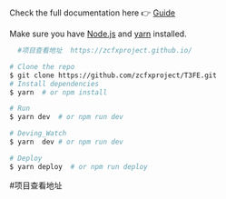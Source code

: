 Check the full documentation here :point_right: [Guide](https://vuepress.docschina.org/)

Make sure you have [Node.js](https://nodejs.org) and [yarn](https://yarnpkg.com) installed.
```bash
  #项目查看地址  https://zcfxproject.github.io/
```
```bash
# Clone the repo
$ git clone https://github.com/zcfxproject/T3FE.git
# Install dependencies
$ yarn  # or npm install

# Run
$ yarn dev  # or npm run dev

# Deving_Watch
$ yarn  dev # or npm run dev

# Deploy
$ yarn deploy  # or npm run deploy
```
#项目查看地址
